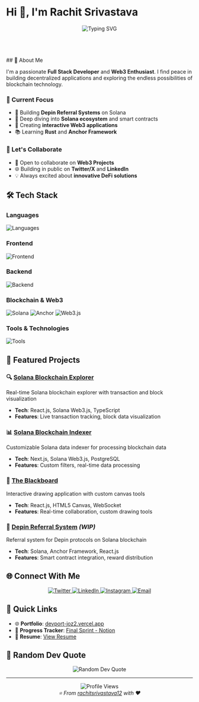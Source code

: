 # Hi 👋, I'm Rachit Srivastava

<div align="center">
  <img src="https://readme-typing-svg.herokuapp.com?font=Fira+Code&weight=500&size=28&duration=3000&pause=1000&color=2E86AB&center=true&vCenter=true&multiline=true&width=600&height=100&lines=Full+Stack+Developer;Web3+%26+Blockchain+Enthusiast;Building+the+Decentralized+Future" alt="Typing SVG" />
</div>
<br/>

<br/>
<br/>
<br/>
## 🚀 About Me

I'm a passionate **Full Stack Developer** and **Web3 Enthusiast**. I find peace in building decentralized applications and exploring the endless possibilities of blockchain technology.

### 🎯 Current Focus
- 🔭 Building **Depin Referral Systems** on Solana
- 🌱 Deep diving into **Solana ecosystem** and smart contracts
- 🎨 Creating **interactive Web3 applications**
- 📚 Learning **Rust** and **Anchor Framework**

### 🤝 Let's Collaborate
- 👯 Open to collaborate on **Web3 Projects**
- 🌐 Building in public on **Twitter/X** and **LinkedIn**
- 💡 Always excited about **innovative DeFi solutions**


## 🛠️ Tech Stack

### **Languages**
<p align="left">
  <img src="https://skillicons.dev/icons?i=js,ts,rust,python,html,css,sql" alt="Languages" />
</p>

### **Frontend**
<p align="left">
  <img src="https://skillicons.dev/icons?i=react,nextjs,tailwind,html,css" alt="Frontend" />
</p>

### **Backend**
<p align="left">
  <img src="https://skillicons.dev/icons?i=nodejs,express,graphql,postgresql,mongodb,redis" alt="Backend" />
</p>

### **Blockchain & Web3**
<p align="left">
  <img src="https://img.shields.io/badge/Solana-9945FF?style=for-the-badge&logo=solana&logoColor=white" alt="Solana" />
  <img src="https://img.shields.io/badge/Anchor-FF6B6B?style=for-the-badge&logo=anchor&logoColor=white" alt="Anchor" />
  <img src="https://img.shields.io/badge/Web3.js-F16822?style=for-the-badge&logo=web3.js&logoColor=white" alt="Web3.js" />
</p>

### **Tools & Technologies**
<p align="left">
  <img src="https://skillicons.dev/icons?i=git,github,vercel,postman" alt="Tools" />
</p>

## 🌟 Featured Projects

### 🔍 [Solana Blockchain Explorer](https://solana-explorer-ten.vercel.app/)
Real-time Solana blockchain explorer with transaction and block visualization
- **Tech**: React.js, Solana Web3.js, TypeScript
- **Features**: Live transaction tracking, block data visualization

### 📊 [Solana Blockchain Indexer](https://solana-indexer-a7wc.vercel.app/)
Customizable Solana data indexer for processing blockchain data
- **Tech**: Next.js, Solana Web3.js, PostgreSQL
- **Features**: Custom filters, real-time data processing

### 🎨 [The Blackboard](https://whiteboard-taupe.vercel.app/)
Interactive drawing application with custom canvas tools
- **Tech**: React.js, HTML5 Canvas, WebSocket
- **Features**: Real-time collaboration, custom drawing tools

### 🔗 [Depin Referral System](https://solana-referral.vercel.app/) *(WIP)*
Referral system for Depin protocols on Solana blockchain
- **Tech**: Solana, Anchor Framework, React.js
- **Features**: Smart contract integration, reward distribution

## 🌐 Connect With Me

<div align="center">
  <a href="https://twitter.com/rachit_twts" target="_blank">
    <img src="https://img.shields.io/badge/Twitter-1DA1F2?style=for-the-badge&logo=twitter&logoColor=white" alt="Twitter" />
  </a>
  <a href="https://linkedin.com/in/rachit-dhh" target="_blank">
    <img src="https://img.shields.io/badge/LinkedIn-0077B5?style=for-the-badge&logo=linkedin&logoColor=white" alt="LinkedIn" />
  </a>
  <a href="https://instagram.com/rachit.dhh" target="_blank">
    <img src="https://img.shields.io/badge/Instagram-E4405F?style=for-the-badge&logo=instagram&logoColor=white" alt="Instagram" />
  </a>
  <a href="mailto:rachitsrivastava76@gmail.com">
    <img src="https://img.shields.io/badge/Email-D14836?style=for-the-badge&logo=gmail&logoColor=white" alt="Email" />
  </a>
</div>

## 🔗 Quick Links

- 🌐 **Portfolio**: [devport-joz2.vercel.app](https://devport-joz2.vercel.app/)
- 📝 **Progress Tracker**: [Final Sprint - Notion](https://www.notion.so/Final-Sprint-Unitl-I-get-a-job-1d2acd549a9d803b8e22d0fe7a75044e)
- 📄 **Resume**: [View Resume](https://drive.google.com/file/d/1zBwbXwSaSWd2hJkMn56d1lrFeKql9UfI/view?usp=sharing)

## 💭 Random Dev Quote

<div align="center">
  <img src="https://quotes-github-readme.vercel.app/api?type=horizontal&theme=tokyonight" alt="Random Dev Quote" />
</div>

---

<div align="center">
  <img src="https://komarev.com/ghpvc/?username=rachitsrivastava12&label=Profile%20views&color=2E86AB&style=flat" alt="Profile Views" />
</div>

<div align="center">
  <i>⭐️ From <a href="https://github.com/rachitsrivastava12">rachitsrivastava12</a> with ❤️</i>
</div>

